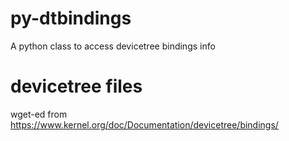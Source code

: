 # py-dtbindings
A python class to access devicetree bindings info

# devicetree files
wget-ed from https://www.kernel.org/doc/Documentation/devicetree/bindings/
